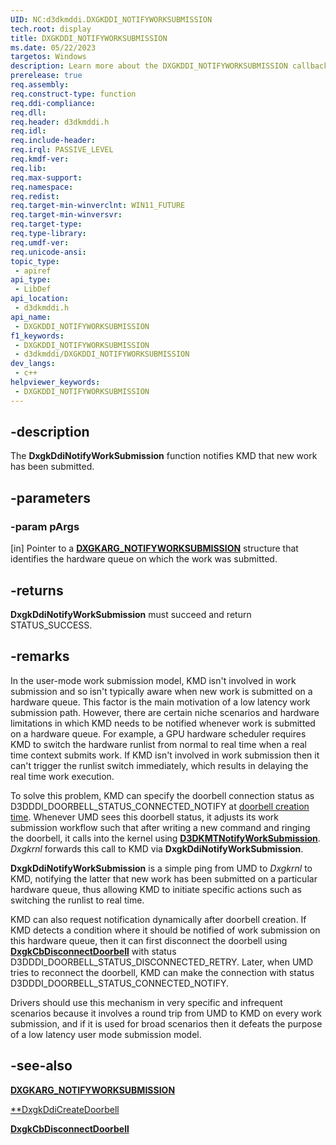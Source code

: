 ```yaml
---
UID: NC:d3dkmddi.DXGKDDI_NOTIFYWORKSUBMISSION
tech.root: display
title: DXGKDDI_NOTIFYWORKSUBMISSION
ms.date: 05/22/2023
targetos: Windows
description: Learn more about the DXGKDDI_NOTIFYWORKSUBMISSION callback function.
prerelease: true
req.assembly: 
req.construct-type: function
req.ddi-compliance: 
req.dll: 
req.header: d3dkmddi.h
req.idl: 
req.include-header: 
req.irql: PASSIVE_LEVEL
req.kmdf-ver: 
req.lib: 
req.max-support: 
req.namespace: 
req.redist: 
req.target-min-winverclnt: WIN11_FUTURE
req.target-min-winversvr: 
req.target-type: 
req.type-library: 
req.umdf-ver: 
req.unicode-ansi: 
topic_type:
 - apiref
api_type:
 - LibDef
api_location:
 - d3dkmddi.h
api_name:
 - DXGKDDI_NOTIFYWORKSUBMISSION
f1_keywords:
 - DXGKDDI_NOTIFYWORKSUBMISSION
 - d3dkmddi/DXGKDDI_NOTIFYWORKSUBMISSION
dev_langs:
 - c++
helpviewer_keywords:
 - DXGKDDI_NOTIFYWORKSUBMISSION
---
```


## -description

The **DxgkDdiNotifyWorkSubmission** function notifies KMD that new work has been submitted.

## -parameters

### -param pArgs

[in] Pointer to a [**DXGKARG_NOTIFYWORKSUBMISSION**](ns-d3dkmddi-dxgkarg_notifyworksubmission.md) structure that identifies the hardware queue on which the work was submitted.

## -returns

**DxgkDdiNotifyWorkSubmission** must succeed and return STATUS_SUCCESS.

## -remarks

In the user-mode work submission model, KMD isn't involved in work submission and so isn't typically aware when new work is submitted on a hardware queue. This factor is the main motivation of a low latency work submission path. However, there are certain niche scenarios and hardware limitations in which KMD needs to be notified whenever work is submitted on a hardware queue. For example, a GPU hardware scheduler requires KMD to switch the hardware runlist from normal to real time when a real time context submits work. If KMD isn't involved in work submission then it can't trigger the runlist switch immediately, which results in delaying the real time work execution.

To solve this problem, KMD can specify the doorbell connection status as D3DDDI_DOORBELL_STATUS_CONNECTED_NOTIFY at [doorbell creation time](nc-d3dkmddi-dxgkddi_createdoorbell.md). Whenever UMD sees this doorbell status, it adjusts its work submission workflow such that after writing a new command and ringing the doorbell, it calls into the kernel using [**D3DKMTNotifyWorkSubmission**](../d3dkmthk/nf-d3dkmthk-d3dkmtnotifyworksubmission.md). *Dxgkrnl* forwards this call to KMD via **DxgkDdiNotifyWorkSubmission**.

**DxgkDdiNotifyWorkSubmission** is a simple ping from UMD to *Dxgkrnl* to KMD, notifying the latter that new work has been submitted on a particular hardware queue, thus allowing KMD to initiate specific actions such as switching the runlist to real time.

KMD can also request notification dynamically after doorbell creation. If KMD detects a condition where it should be notified of work submission on this hardware queue, then it can first disconnect the doorbell using [**DxgkCbDisconnectDoorbell**](../d3dkmddi/nc-d3dkmddi-dxgkcb_disconnectdoorbell.md) with status D3DDDI_DOORBELL_STATUS_DISCONNECTED_RETRY. Later, when UMD tries to reconnect the doorbell, KMD can make the connection with status D3DDDI_DOORBELL_STATUS_CONNECTED_NOTIFY.

Drivers should use this mechanism in very specific and infrequent scenarios because it involves a round trip from UMD to KMD on every work submission, and if it is used for broad scenarios then it defeats the purpose of a low latency user mode submission model.

## -see-also

[**DXGKARG_NOTIFYWORKSUBMISSION**](ns-d3dkmddi-dxgkarg_notifyworksubmission.md)

[**DxgkDdiCreateDoorbell](nc-d3dkmddi-dxgkddi_createdoorbell.md)

[**DxgkCbDisconnectDoorbell**](../d3dkmddi/nc-d3dkmddi-dxgkcb_disconnectdoorbell.md)
